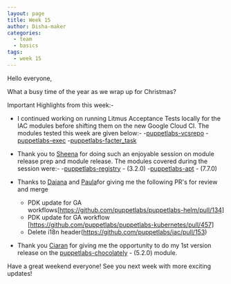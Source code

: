 ```yaml
---
layout: page
title: Week 15
author: Disha-maker
categories:
  - team
  - basics
tags:
  - week 15
---
```


Hello everyone,

What a busy time of the year as we wrap up for Christmas?

Important Highlights from this week:-
- I continued working on running Litmus Acceptance Tests locally for the IAC modules before shifting them on the new Google Cloud CI.
The modules tested this week are given below:-
    -[puppetlabs-vcsrepo](https://github.com/puppetlabs/puppetlabs-vcsrepo)
    -[puppetlabs-exec](https://github.com/puppetlabs/puppetlabs-exec)
    -[puppetlabs-facter_task](https://github.com/puppetlabs/puppetlabs-facter_task)

- Thank you to [Sheena](https://github.com/sheenaajay) for doing such an enjoyable session on module release prep and module release.
The modules covered during the session were:-
    -[puppetlabs-registry](https://github.com/puppetlabs/puppetlabs-registry) - (3.2.0)
    -[puppetlabs-apt](https://github.com/puppetlabs/puppetlabs-apt) - (7.7.0)

- Thanks to [Daiana](https://github.com/daianamezdrea) and [Paula](https://github.com/pmcmaw)for giving me the following PR's for review and merge
    - PDK update for GA workflows[https://github.com/puppetlabs/puppetlabs-helm/pull/134]
    - PDK update for GA workflow [https://github.com/puppetlabs/puppetlabs-kubernetes/pull/457]
    - Delete i18n header(https://github.com/puppetlabs/iac/pull/153)

- Thank you [Ciaran](https://github.com/sanfrancrisko) for giving me the opportunity to do my 1st version release on the [puppetlabs-chocolately](https://github.com/puppetlabs/puppetlabs-chocolatey) - (5.2.0) module.

Have a great weekend everyone!
See you next week with more exciting updates!
